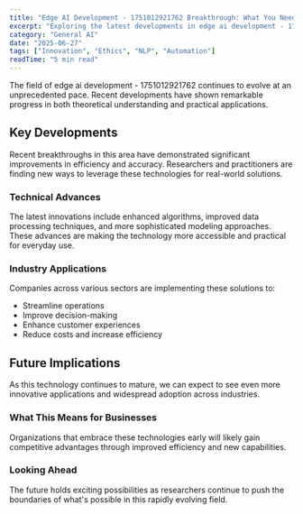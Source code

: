 ```yaml
---
title: "Edge AI Development - 1751012921762 Breakthrough: What You Need to Know"
excerpt: "Exploring the latest developments in edge ai development - 1751012921762 and their implications for the future of artificial intelligence and automation."
category: "General AI"
date: "2025-06-27"
tags: ["Innovation", "Ethics", "NLP", "Automation"]
readTime: "5 min read"
---
```


The field of edge ai development - 1751012921762 continues to evolve at an unprecedented pace. Recent developments have shown remarkable progress in both theoretical understanding and practical applications.

## Key Developments

Recent breakthroughs in this area have demonstrated significant improvements in efficiency and accuracy. Researchers and practitioners are finding new ways to leverage these technologies for real-world solutions.

### Technical Advances

The latest innovations include enhanced algorithms, improved data processing techniques, and more sophisticated modeling approaches. These advances are making the technology more accessible and practical for everyday use.

### Industry Applications

Companies across various sectors are implementing these solutions to:
- Streamline operations
- Improve decision-making
- Enhance customer experiences
- Reduce costs and increase efficiency

## Future Implications

As this technology continues to mature, we can expect to see even more innovative applications and widespread adoption across industries.

### What This Means for Businesses

Organizations that embrace these technologies early will likely gain competitive advantages through improved efficiency and new capabilities.

### Looking Ahead

The future holds exciting possibilities as researchers continue to push the boundaries of what's possible in this rapidly evolving field.